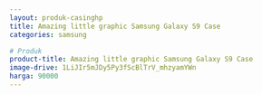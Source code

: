 ```yaml
---
layout: produk-casinghp
title: Amazing little graphic Samsung Galaxy S9 Case
categories: samsung

# Produk
product-title: Amazing little graphic Samsung Galaxy S9 Case
image-drive: 1LiJIr5mJDy5Py3fScBlTrV_mhzyamYWn
harga: 90000
---
```

